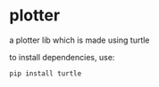 # plotter
a plotter lib which is made using turtle

to install dependencies, use:
```shell
pip install turtle
```
